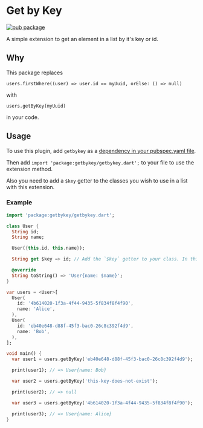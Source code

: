 # Get by Key

[![pub package](https://img.shields.io/pub/v/getbykey)](https://pub.dartlang.org/packages/getbykey)

A simple extension to get an element in a list by it's key or id.

## Why

This package replaces

`users.firstWhere((user) => user.id == myUuid, orElse: () => null)`

with

`users.getByKey(myUuid)`

in your code.

## Usage

To use this plugin, add `getbykey` as a [dependency in your pubspec.yaml file](https://flutter.dev/platform-plugins/).

Then add `import 'package:getbykey/getbykey.dart';` to your file to use the extension method.

Also you need to add a `$key` getter to the classes you wish to use in a list with this extension.

### Example

``` dart
import 'package:getbykey/getbykey.dart';

class User {
  String id;
  String name;

  User({this.id, this.name});

  String get $key => id; // Add the `$key` getter to your class. In this example class the `id` is the key

  @override
  String toString() => 'User{name: $name}';
}

var users = <User>[
  User(
    id: '4b614020-1f3a-4f44-9435-5f834f8f4f90',
    name: 'Alice',
  ),
  User(
    id: 'eb40e648-d88f-45f3-bac0-26c8c392f4d9',
    name: 'Bob',
  ),
];

void main() {
  var user1 = users.getByKey('eb40e648-d88f-45f3-bac0-26c8c392f4d9');

  print(user1); // => User{name: Bob}

  var user2 = users.getByKey('this-key-does-not-exist');

  print(user2); // => null

  var user3 = users.getByKey('4b614020-1f3a-4f44-9435-5f834f8f4f90');

  print(user3); // => User{name: Alice}
}
```